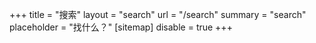 +++
title = "搜索"
layout = "search"
url = "/search"
summary = "search"
placeholder = "找什么？"
[sitemap]
disable = true
+++